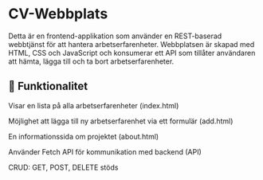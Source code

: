 # CV-Webbplats
Detta är en frontend-applikation som använder en REST-baserad webbtjänst för att hantera arbetserfarenheter. 
Webbplatsen är skapad med HTML, CSS och JavaScript och konsumerar ett API som tillåter användaren att hämta, 
lägga till och ta bort arbetserfarenheter.

## 🧩 Funktionalitet
Visar en lista på alla arbetserfarenheter (index.html)

Möjlighet att lägga till ny arbetserfarenhet via ett formulär (add.html)

En informationssida om projektet (about.html)

Använder Fetch API för kommunikation med backend (API)

CRUD: GET, POST, DELETE stöds

